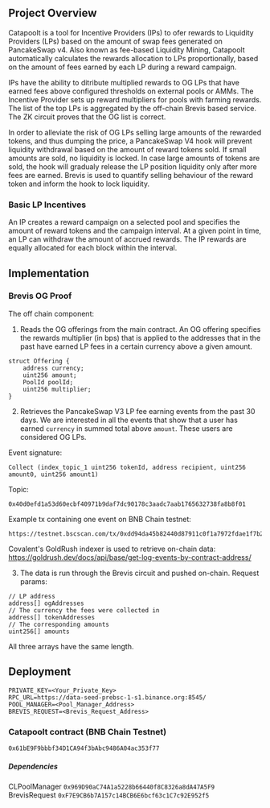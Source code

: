 ## Project Overview
Catapoolt is a tool for Incentive Providers (IPs) to ofer rewards to Liquidity Providers (LPs) based on the amount of swap fees generated on PancakeSwap v4. Also known as fee-based Liquidity Mining, Catapoolt automatically calculates the rewards allocation to LPs proportionally, based on the amount of fees earned by each LP during a reward campaign. 

IPs have the ability to ditribute multiplied rewards to OG LPs that have earned fees above configured thresholds on external pools or AMMs. The Incentive Provider sets up reward multipliers for pools with farming rewards. The list of the top LPs is aggregated by the off-chain Brevis based service. The ZK circuit proves that the OG list is correct.

In order to alleviate the risk of OG LPs selling large amounts of the rewarded tokens, and thus dumping the price, a PancakeSwap V4 hook will prevent liquidity withdrawal based on the amount of reward tokens sold. If small amounts are sold, no liquidity is locked. In case large amounts of tokens are sold, the hook will gradualy release the LP position liquidity only after more fees are earned.
Brevis is used to quantify selling behaviour of the reward token and inform the hook to lock liquidity.

### Basic LP Incentives
An IP creates a reward campaign on a selected pool and specifies the amount of reward tokens and the campaign interval.
At a given point in time, an LP can withdraw the amount of accrued rewards. The IP rewards are equally allocated for each block within the interval.


## Implementation

### Brevis OG Proof
The off chain component:
1. Reads the OG offerings from the main contract. An OG offering specifies the rewards multiplier (in bps) that is applied to the addresses that in the past have earned LP fees in a certain currency above a given amount.
```
struct Offering {
    address currency;
    uint256 amount;
    PoolId poolId;
    uint256 multiplier;
}
```
2. Retrieves the PancakeSwap V3 LP fee earning events from the past 30 days. We are interested in all the events that show that a user has earned `currency` in summed total above `amount`. These users are considered OG LPs.

Event signature:
```
Collect (index_topic_1 uint256 tokenId, address recipient, uint256 amount0, uint256 amount1)
```
Topic:
```
0x40d0efd1a53d60ecbf40971b9daf7dc90178c3aadc7aab1765632738fa8b8f01
```
Example tx containing one event on BNB Chain testnet:
```
https://testnet.bscscan.com/tx/0xdd94da45b82440d87911c0f1a7972fdae1f7b259dba5ac742d7a564c746bf511
```

Covalent's GoldRush indexer is used to retrieve on-chain data:
https://goldrush.dev/docs/api/base/get-log-events-by-contract-address/

3. The data is run through the Brevis circuit and pushed on-chain.
Request params:
```
// LP address
address[] ogAddresses
// The currency the fees were collected in
address[] tokenAddresses
// The corresponding amounts 
uint256[] amounts
```
All three arrays have the same length.


## Deployment

```
PRIVATE_KEY=<Your_Private_Key>
RPC_URL=https://data-seed-prebsc-1-s1.binance.org:8545/
POOL_MANAGER=<Pool_Manager_Address>
BREVIS_REQUEST=<Brevis_Request_Address>
```

### Catapoolt contract (BNB Chain Testnet)
`0x61bE9F9bbbf34D1CA94f3bAbc9486A04ac353f77`

##### Dependencies
CLPoolManager `0x969D90aC74A1a5228b66440f8C8326a8dA47A5F9`
BrevisRequest `0xF7E9CB6b7A157c14BCB6E6bcf63c1C7c92E952f5`
